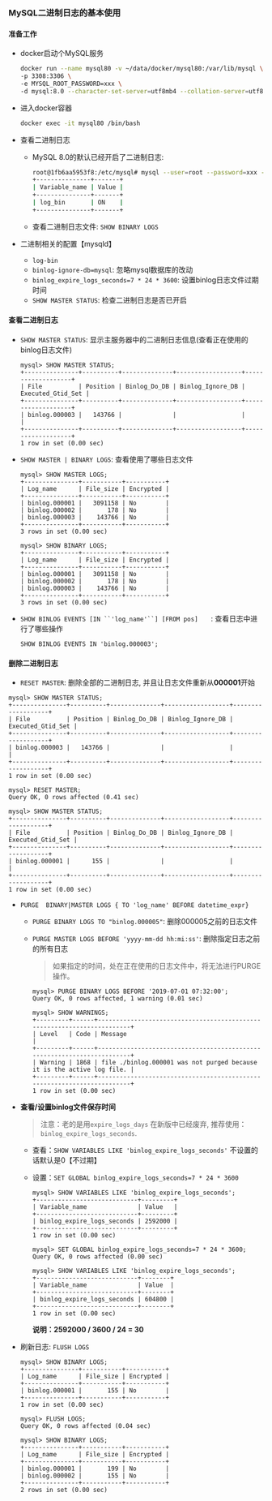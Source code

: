 ### MySQL二进制日志的基本使用

#### 准备工作

- docker启动个MySQL服务

  ```bash
  docker run --name mysql80 -v ~/data/docker/mysql80:/var/lib/mysql \
  -p 3308:3306 \
  -e MYSQL_ROOT_PASSWORD=xxx \
  -d mysql:8.0 --character-set-server=utf8mb4 --collation-server=utf8mb4_unicode_ci
  ```

- 进入docker容器

  ```bash
  docker exec -it mysql80 /bin/bash
  ```

- 查看二进制日志

  - MySQL 8.0的默认已经开启了二进制日志: 

    ```bash
    root@1fb6aa5953f8:/etc/mysql# mysql --user=root --password=xxx --execute="SHOW VARIABLES LIKE 'log_bin'"
    +---------------+-------+
    | Variable_name | Value |
    +---------------+-------+
    | log_bin       | ON    |
    +---------------+-------+
    ```

  - 查看二进制日志文件: `SHOW BINARY LOGS`

- 二进制相关的配置【mysqld】

  - `log-bin`
  - `binlog-ignore-db=mysql`: 忽略mysql数据库的改动
  - `binlog_expire_logs_seconds=7 * 24 * 3600`: 设置binlog日志文件过期时间
  - `SHOW MASTER STATUS`: 检查二进制日志是否已开启

#### 查看二进制日志

- `SHOW MASTER STATUS`: 显示主服务器中的二进制日志信息(查看正在使用的binlog日志文件)

  ```mysql
  mysql> SHOW MASTER STATUS;
  +---------------+----------+--------------+------------------+-------------------+
  | File          | Position | Binlog_Do_DB | Binlog_Ignore_DB | Executed_Gtid_Set |
  +---------------+----------+--------------+------------------+-------------------+
  | binlog.000003 |   143766 |              |                  |                   |
  +---------------+----------+--------------+------------------+-------------------+
  1 row in set (0.00 sec)
  ```

- `SHOW MASTER | BINARY LOGS`: 查看使用了哪些日志文件

  ```mysql
  mysql> SHOW MASTER LOGS;
  +---------------+-----------+-----------+
  | Log_name      | File_size | Encrypted |
  +---------------+-----------+-----------+
  | binlog.000001 |   3091158 | No        |
  | binlog.000002 |       178 | No        |
  | binlog.000003 |    143766 | No        |
  +---------------+-----------+-----------+
  3 rows in set (0.00 sec)
  
  mysql> SHOW BINARY LOGS;
  +---------------+-----------+-----------+
  | Log_name      | File_size | Encrypted |
  +---------------+-----------+-----------+
  | binlog.000001 |   3091158 | No        |
  | binlog.000002 |       178 | No        |
  | binlog.000003 |    143766 | No        |
  +---------------+-----------+-----------+
  3 rows in set (0.00 sec)
  ```

- `SHOW BINLOG EVENTS [IN ``'log_name'``] [FROM pos]   ` : 查看日志中进行了哪些操作

  ```mysql
  SHOW BINLOG EVENTS IN 'binlog.000003';
  ```

#### 删除二进制日志

-   `RESET MASTER`: 删除全部的二进制日志, 并且让日志文件重新从**000001**开始

  ```mysql
  mysql> SHOW MASTER STATUS;
  +---------------+----------+--------------+------------------+-------------------+
  | File          | Position | Binlog_Do_DB | Binlog_Ignore_DB | Executed_Gtid_Set |
  +---------------+----------+--------------+------------------+-------------------+
  | binlog.000003 |   143766 |              |                  |                   |
  +---------------+----------+--------------+------------------+-------------------+
  1 row in set (0.00 sec)
  
  mysql> RESET MASTER;
  Query OK, 0 rows affected (0.41 sec)
  
  mysql> SHOW MASTER STATUS;
  +---------------+----------+--------------+------------------+-------------------+
  | File          | Position | Binlog_Do_DB | Binlog_Ignore_DB | Executed_Gtid_Set |
  +---------------+----------+--------------+------------------+-------------------+
  | binlog.000001 |      155 |              |                  |                   |
  +---------------+----------+--------------+------------------+-------------------+
  1 row in set (0.00 sec)
  ```

- `PURGE  BINARY|MASTER LOGS { TO 'log_name' BEFORE datetime_expr}` 

  - `PURGE BINARY LOGS TO "binlog.000005"`: 删除000005之前的日志文件

  - `PURGE MASTER LOGS BEFORE 'yyyy-mm-dd hh:mi:ss'`: 删除指定日志之前的所有日志

    > 如果指定的时间，处在正在使用的日志文件中，将无法进行PURGE操作。

    ```mysql
    mysql> PURGE BINARY LOGS BEFORE '2019-07-01 07:32:00';
    Query OK, 0 rows affected, 1 warning (0.01 sec)
    
    mysql> SHOW WARNINGS;
    +---------+------+------------------------------------------------------------------------+
    | Level   | Code | Message                                                                |
    +---------+------+------------------------------------------------------------------------+
    | Warning | 1868 | file ./binlog.000001 was not purged because it is the active log file. |
    +---------+------+------------------------------------------------------------------------+
    1 row in set (0.00 sec)
    ```

- **查看/设置binlog文件保存时间**

  > 注意：老的是用`expire_logs_days` 在新版中已经废弃, 推荐使用：`binlog_expire_logs_seconds`.

  - 查看：`SHOW VARIABLES LIKE 'binlog_expire_logs_seconds'` 不设置的话默认是0【不过期】

  - 设置：`SET GLOBAL binlog_expire_logs_seconds=7 * 24 * 3600`

    ```mysql
    mysql> SHOW VARIABLES LIKE 'binlog_expire_logs_seconds';
    +----------------------------+---------+
    | Variable_name              | Value   |
    +----------------------------+---------+
    | binlog_expire_logs_seconds | 2592000 |
    +----------------------------+---------+
    1 row in set (0.00 sec)
    
    mysql> SET GLOBAL binlog_expire_logs_seconds=7 * 24 * 3600;
    Query OK, 0 rows affected (0.00 sec)
    
    mysql> SHOW VARIABLES LIKE 'binlog_expire_logs_seconds';
    +----------------------------+--------+
    | Variable_name              | Value  |
    +----------------------------+--------+
    | binlog_expire_logs_seconds | 604800 |
    +----------------------------+--------+
    1 row in set (0.00 sec)
    ```

    **说明：2592000 / 3600 / 24 = 30**

- 刷新日志: `FLUSH LOGS` 

  ```mysql
  mysql> SHOW BINARY LOGS;
  +---------------+-----------+-----------+
  | Log_name      | File_size | Encrypted |
  +---------------+-----------+-----------+
  | binlog.000001 |       155 | No        |
  +---------------+-----------+-----------+
  1 row in set (0.00 sec)
  
  mysql> FLUSH LOGS;
  Query OK, 0 rows affected (0.04 sec)
  
  mysql> SHOW BINARY LOGS;
  +---------------+-----------+-----------+
  | Log_name      | File_size | Encrypted |
  +---------------+-----------+-----------+
  | binlog.000001 |       199 | No        |
  | binlog.000002 |       155 | No        |
  +---------------+-----------+-----------+
  2 rows in set (0.00 sec)
  ```

  

